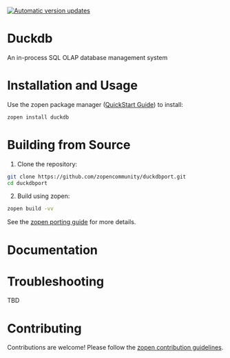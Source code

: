 [![Automatic version updates](https://github.com/ZOSOpenTools/duckdbport/actions/workflows/bump.yml/badge.svg)](https://github.com/ZOSOpenTools/duckdbport/actions/workflows/bump.yml)

# Duckdb

An in-process SQL OLAP database management system

# Installation and Usage

Use the zopen package manager ([QuickStart Guide](https://zopen.community/#/Guides/QuickStart)) to install:
```bash
zopen install duckdb
```

# Building from Source

1. Clone the repository:
```bash
git clone https://github.com/zopencommunity/duckdbport.git
cd duckdbport
```
2. Build using zopen:
```bash
zopen build -vv
```

See the [zopen porting guide](https://zopen.community/#/Guides/Porting) for more details.

# Documentation


# Troubleshooting
TBD

# Contributing
Contributions are welcome! Please follow the [zopen contribution guidelines](https://github.com/zopencommunity/meta/blob/main/CONTRIBUTING.md).
